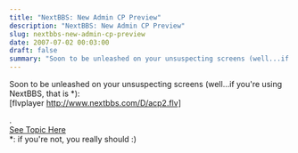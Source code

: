 ```yaml
---
title: "NextBBS: New Admin CP Preview"
description: "NextBBS: New Admin CP Preview"
slug: nextbbs-new-admin-cp-preview
date: 2007-07-02 00:03:00
draft: false
summary: "Soon to be unleashed on your unsuspecting screens (well...if you're using NextBBS, that is *):[flvplayer http://www.nextbbs.com/D/acp2.flv]"
---
```



Soon to be unleashed on your unsuspecting screens (well...if you're using
NextBBS, that is *):  
[flvplayer http://www.nextbbs.com/D/acp2.flv]

.  
[See Topic Here](http://www.nextbbs.com/do_topic_id_1066)  
*: if you're not, you really should :)

